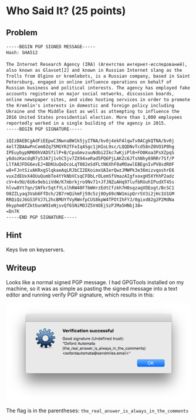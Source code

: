 # Who Said It? (25 points)

## Problem

```
-----BEGIN PGP SIGNED MESSAGE-----
Hash: SHA512

The Internet Research Agency (IRA) (Агентство интернет-исследований), also known as Glavset[2] and known in Russian Internet slang as the Trolls from Olgino or kremlebots, is a Russian company, based in Saint Petersburg, engaged in online influence operations on behalf of Russian business and political interests. The agency has employed fake accounts registered on major social networks, discussion boards, online newspaper sites, and video hosting services in order to promote the Kremlin's interests in domestic and foreign policy including Ukraine and the Middle East as well as attempting to influence the 2016 United States presidential election. More than 1,000 employees reportedly worked in a single building of the agency in 2015.
-----BEGIN PGP SIGNATURE-----

iQIzBAEBCgAdFiEEpwC3NwnaBW1k5jyITNA/bv0j4ekFAlqwTv0ACgkQTNA/bv0j
4elTZBAAwPnCem0Zq75MGYR2TFeIq4Sgc1jHIoL9sc/LQQDNvTcd58nZ0VO1P0hg
IPEuybypNM00hVADSfilP+B/CpuGmvzuuNdbi2Ikc7wKjiPl8+FO0Koa3PsXZpqS
y6dozKacdqR7y53A7j1vhC5jv7ZX94xeRad5PQ6PjLAKZc6JTshNhy69RRr7Sf/P
LlfA0JFDG6evEJ+BDKUuQeDcoLqT082eSdFLtN6XhF0aMOawlEBEgnIvPV8sdR0F
w8+FJntSivAKRxgSlqkaeAqLRJbCI2EKoimxUAIerQwzJMWPk3e36mizvqoshrE6
vuxZdEUxX4OUuQumbTe4tYkNbVCsqCFDbLrOLemSfVmazAIgfxoxgH5XYhhP2adz
cV+4v9U/6U6x9ebiiVdW/K7mbrkjro9Nv71+JfJNZuAHq97lufbRUuhIPudXT45s
hlvw8Yt7qn/SNfkr5qtfYLslhRW40F7bWHrzEdtCfzkh7H0sqzaqVDEogt/BcSC1
O8ZZLyaq3Vab6FfDch/2B7rmQihmFj59c5zj0Oy69cNW1mipQrrSV3i2jHc1U1GM
RRQiQzJ6GS3FVJ7L2hcBMUYfVyRWnfpCUS8kpW4TPOtIhFYJ/0gixd82g2P2MdNa
0kyphm0fZktbunW9IeNjsvQf6SNiMOJZ5V4OEjSzPJMa5HNbj38=
=Dn7K
-----END PGP SIGNATURE-----
```

## Hint

Keys live on keyservers.

## Writeup

Looks like a normal signed PGP message. I had GPGTools installed on my machine, so it was as simple as pasting the signed message into a text editor and running verify PGP signature, which results in this:

![alt text](https://github.com/unlimited-reagents/writeups-2018/raw/master/PACTF-2018/lovelace/who-said-it/verifiedkey.png "the_real_answer_is_always_in_the_comments")

The flag is in the parentheses: `the_real_answer_is_always_in_the_comments`
